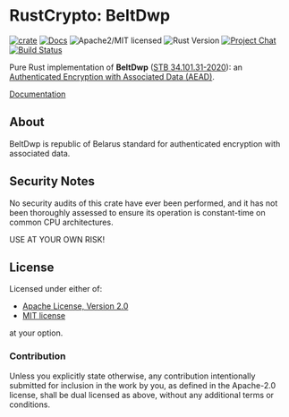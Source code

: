 # RustCrypto: BeltDwp

[![crate][crate-image]][crate-link]
[![Docs][docs-image]][docs-link]
![Apache2/MIT licensed][license-image]
![Rust Version][rustc-image]
[![Project Chat][chat-image]][chat-link]
[![Build Status][build-image]][build-link]

Pure Rust implementation of **BeltDwp** ([STB 34.101.31-2020][1]): an
[Authenticated Encryption with Associated Data (AEAD)][2].

[Documentation][docs-link]

## About

BeltDwp is republic of Belarus standard for authenticated encryption with associated data.

## Security Notes

No security audits of this crate have ever been performed, and it has not been thoroughly assessed to ensure its operation is constant-time on common CPU architectures.

USE AT YOUR OWN RISK!

## License

Licensed under either of:

* [Apache License, Version 2.0](http://www.apache.org/licenses/LICENSE-2.0)
* [MIT license](http://opensource.org/licenses/MIT)

at your option.

### Contribution

Unless you explicitly state otherwise, any contribution intentionally submitted
for inclusion in the work by you, as defined in the Apache-2.0 license, shall be
dual licensed as above, without any additional terms or conditions.

[//]: # (badges)

[crate-image]: https://buildstats.info/crate/belt-dwp
[crate-link]: https://crates.io/crates/belt-dwp
[docs-image]: https://docs.rs/belt-dwp/badge.svg
[docs-link]: https://docs.rs/belt-dwp/
[license-image]: https://img.shields.io/badge/license-Apache2.0/MIT-blue.svg
[rustc-image]: https://img.shields.io/badge/rustc-1.56+-blue.svg
[chat-image]: https://img.shields.io/badge/zulip-join_chat-blue.svg
[chat-link]: https://rustcrypto.zulipchat.com/#narrow/stream/260038-AEADs
[downloads-image]: https://img.shields.io/crates/d/chacha20poly1305.svg
[build-image]: https://github.com/RustCrypto/AEADs/workflows/belt-dwp/badge.svg?branch=master&event=push
[build-link]: https://github.com/RustCrypto/AEADs/actions

[//]: # (general links)

[1]: https://apmi.bsu.by/assets/files/std/belt-spec372.pdf
[2]: https://en.wikipedia.org/wiki/Authenticated_encryption
[3]: https://github.com/RustCrypto/stream-ciphers/tree/master/belt-dwp
[4]: https://github.com/RustCrypto/universal-hashes/tree/master/belt-dwp